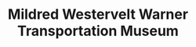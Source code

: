 ---
layout: repo
title: "Mildred Westervelt Warner Transportation Museum"
id: 11266
permalink: repos/11266/
---